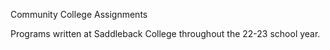 Community College Assignments

Programs written at Saddleback College throughout the 22-23 school year. 
